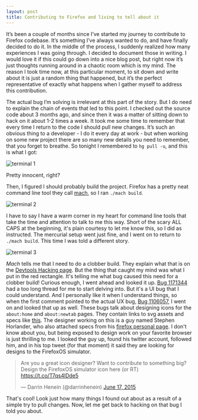 ```yaml
---
layout: post
title: Contributing to Firefox and living to tell about it
---
```


It’s been a couple of months since I’ve started my journey to contribute to Firefox codebase. It’s something I’ve always wanted to do, and have finally decided to do it. In the middle of the process, I suddenly realized how many experiences I was going through. I decided to document those in writing. I would love it if this could go down into a nice blog post, but right now it’s just thoughts running around in a chaotic room which is my mind.
The reason I took time now, at this particular moment, to sit down and write about it is just a random thing that happened, but it’s the perfect representative of exactly what happens when I gather myself to address this contribution.

The actual bug I’m solving is irrelevant at this part of the story. But I do need to explain the chain of events that led to this point. I checked out the source code about 3 months ago, and since then it was a matter of sitting down to hack on it about 1-2 times a week. It took me some time to remember that every time I return to the code I should pull new changes. It’s such an obvious thing to a developer - I do it every day at work - but when working on some new project there are so many new details you need to remember, that you forget to breathe.
So tonight I remembered to `hg pull -u`, and this is what I got:

![terminal 1](http://s1.postimg.org/713itgv0f/Screen_Shot_2015_07_20_at_22_28_01.png)

Pretty innocent, right?

Then, I figured I should probably build the project. Firefox has a pretty neat command line tool they call [mach](https://developer.mozilla.org/en-US/docs/Mozilla/Developer_guide/mach), so I ran `./mach build`. 

![terminal 2](http://s11.postimg.org/81ddjrxer/Screen_Shot_2015_07_20_at_22_45_49.png)

I have to say I have a warm corner in my heart for command line tools that take the time and attention to talk to me this way. Short of the scary ALL CAPS at the beginning, it's plain courtesy to let me know this, so I did as instructed. The mercurial setup went just fine, and I went on to return to `./mach build`. This time I was told a different story. 

![terminal 3](http://s15.postimg.org/go6gjvnob/Screen_Shot_2015_07_20_at_22_51_24.png)

*Mach* tells me that I need to do a clobber build. They explain what that is on the [Devtools Hacking page](https://wiki.mozilla.org/DevTools/Hacking). But the thing that caught my mind was what I put in the red rectangle. It's telling me what bug caused this need for a clobber build! Curious enough, I went ahead and looked it up. [Bug 1171344](https://bugzilla.mozilla.org/show_bug.cgi?id=1171344) had a too long thread for me to start delving into. But it's a UI bug that I could understand. And I personally like it when I understand things, so when the first comment pointed to the actual UX bug, [Bug 1106057](https://bugzilla.mozilla.org/show_bug.cgi?id=1106057), I went on and looked that up as well. These bugs talk about designing icons for the `about:home` and `about:newtab` pages. They contain links to svg assets and specs like [this](https://bug1106057.bmoattachments.org/attachment.cgi?id=8631786). The designer working on this is a guy named Stephen Horlander, who also attached specs from his [firefox personal page](http://people.mozilla.org/~shorlander/mockups/InContent-SAPs/InContent-SAPs.html). I don't know about you, but being exposed to design work on your favorite browser is just thrilling to me. I looked the guy up, found his twitter account, followed him, and in his top tweet (for that moment) it said they are looking for designs to the FirefoxOS simulator. 

<blockquote class="twitter-tweet" lang="en"><p lang="en" dir="ltr">Are you a great icon designer? Want to contribute to something big? Design the FirefoxOS simulator icon here (or RT) <a href="https://t.co/T7qs4lDde5">https://t.co/T7qs4lDde5</a></p>&mdash; Darrin Henein (@darrinhenein) <a href="https://twitter.com/darrinhenein/status/611177201984212993">June 17, 2015</a></blockquote>
<script async src="//platform.twitter.com/widgets.js" charset="utf-8"></script>

That's cool! Look just how many things I found out about as a result of a simple try to pull changes. Now, let me get back to hacking on that bug I told you about.



